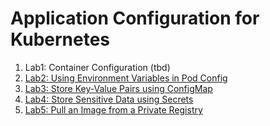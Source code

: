# Application Configuration for Kubernetes

1. Lab1: Container Configuration (tbd)
1. [Lab2: Using Environment Variables in Pod Config](2_config_using_env.md)
1. [Lab3: Store Key-Value Pairs using ConfigMap](3_config_using_configmap.md)
1. [Lab4: Store Sensitive Data using Secrets](4_config_using_secrets.md)
1. [Lab5: Pull an Image from a Private Registry](5_config_private_registry.md)
